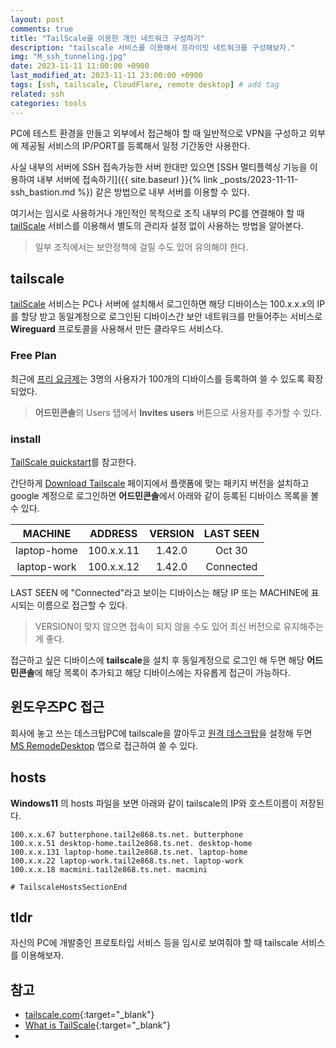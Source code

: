 ```yaml
---
layout: post
comments: true
title: "TailScale을 이용한 개인 네트워크 구성하기" 
description: "tailscale 서비스를 이용해서 프라이빗 네트워크를 구성해보자."
img: "M_ssh_tunneling.jpg"
date: 2023-11-11 11:00:00 +0900
last_modified_at: 2023-11-11 23:00:00 +0900
tags: [ssh, tailscale, CloudFlare, remote desktop] # add tag
related: ssh
categories: tools
---
```


PC에 테스트 환경을 만들고 외부에서 접근해야 할 때 일반적으로 VPN을 구성하고 외부에 제공될 서비스의 IP/PORT를 등록해서 일정 기간동안 사용한다. 

사실 내부의 서버에 SSH 접속가능한 서버 한대만 있으면 [SSH 멀티플렉싱 기능을 이용하여 내부 서버에 접속하기]({{ site.baseurl }}{% link _posts/2023-11-11-ssh_bastion.md %}) 같은 방법으로 내부 서버를 이용할 수 있다. 

여기서는 임시로 사용하거나 개인적인 목적으로 조직 내부의 PC를 연결해야 할 때 [tailScale](https://tailscale.com/) 서비스를 이용해서 별도의 관리자 설정 없이 사용하는 방법을 알아본다. 

> 일부 조직에서는 보안정책에 걸릴 수도 있어 유의해야 한다. 

<!--more-->

## tailscale 

[tailScale](https://tailscale.com/) 서비스는 PC나 서버에 설치해서 로그인하면 해당 디바이스는 100.x.x.x의 IP를 할당 받고 동일계정으로 로그인된 디바이스간 보안 네트워크를 만들어주는 서비스로 **Wireguard** 프로토콜을 사용해서 만든 클라우드 서비스다. 


### Free Plan

최근에 [프리 요금제](https://tailscale.com/pricing/)는 3명의 사용자가 100개의 디바이스를 등록하여 쓸 수 있도록 확장되었다. 

> **어드민콘솔**의 Users 탭에서 **Invites users** 버튼으로 사용자를 추가할 수 있다.  

### install

[TailScale quickstart](https://tailscale.com/kb/1017/install/)를 참고한다. 

간단하게 [Download Tailscale](https://tailscale.com/download) 페이지에서 플랫폼에 맞는 패키지 버전을 설치하고 google 계정으로 로그인하면 **어드민콘솔**에서 아래와 같이 등록된 디바이스 목록을 볼 수 있다. 

| MACHINE | ADDRESS | VERSION | LAST SEEN |
| :---: | :---: | :---: | :---: |
| laptop-home | 100.x.x.11 | 1.42.0 | Oct 30 |
| laptop-work | 100.x.x.12 | 1.42.0 | Connected |

LAST SEEN 에 "Connected"라고 보이는 디바이스는 해당 IP 또는 MACHINE에 표시되는 이름으로 접근할 수 있다. 

> VERSION이 맞지 않으면 접속이 되지 않을 수도 있어 최신 버전으로 유지해주는게 좋다.  

접근하고 싶은 디바이스에 **tailscale**을 설치 후 동일계정으로 로그인 해 두면 해당 **어드민콘솔**에 해당 목록이 추가되고 해당 디바이스에는 자유롭게 접근이 가능하다. 

## 윈도우즈PC 접근

회사에 놓고 쓰는 데스크탑PC에 tailscale을 깔아두고 [원격 데스크탑](https://support.microsoft.com/ko-kr/windows/%EC%9B%90%EA%B2%A9-%EB%8D%B0%EC%8A%A4%ED%81%AC%ED%86%B1%EC%9D%84-%EC%82%AC%EC%9A%A9%ED%95%98%EB%8A%94-%EB%B0%A9%EB%B2%95-5fe128d5-8fb1-7a23-3b8a-41e636865e8c)을 설정해 두면 [MS RemodeDesktop](https://apps.microsoft.com/detail/9WZDNCRFJ3PS?hl=en-gb&gl=GB) 앱으로 접근하여 쓸 수 있다. 

## hosts

**Windows11** 의 hosts 파일을 보면 아래와 같이 tailscale의 IP와 호스트이름이 저장된다. 

```
100.x.x.67 butterphone.tail2e868.ts.net. butterphone
100.x.x.51 desktop-home.tail2e868.ts.net. desktop-home
100.x.x.131 laptop-home.tail2e868.ts.net. laptop-home
100.x.x.22 laptop-work.tail2e868.ts.net. laptop-work
100.x.x.18 macmini.tail2e868.ts.net. macmini

# TailscaleHostsSectionEnd
```

## tldr

자신의 PC에 개발중인 프로토타입 서비스 등을 임시로 보여줘야 할 때 tailscale 서비스를 이용해보자.

## 참고

- [tailscale.com](tailscale.com){:target="_blank"}
- [What is TailScale](https://ddii.dev/kubernetes/what-is-tailscale/){:target="_blank"}
- 
